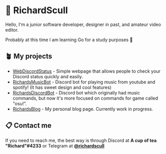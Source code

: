 # 🌿 RichardScull
Hello, I'm a junior software developer, designer in past, and amateur video editor.


Probably at this time I am learning Go for a study purposes 🧾

## 🪴 My projects

- [WebDiscordStatus](https://github.com/richardscull/WebDiscordStatus) - Simple webpage that allows people to check your Discord status quickly and easily. 
- [RichardsMusicBot](https://github.com/richardscull/RichardsMusicBot) - Discord bot for playing music from youtube and spotify! (It has sweet design and cool features) 
- [RichardsDiscordBot](https://github.com/richardscull/RichardsCoffeeShop) - Discord bot which originally had music commands, but now it's more focused on commands for game called "osu!".
- [RichardsBlog](https://github.com/richardscull/RichardsBlog) - My personal blog page. Currently work in progress.




## 📋 Contact me
If you need to reach me, the best way is through Discord at  **A cup of tea "Richard"#4233** or Telegram at [**@richardscull**](https://t.me/richardscull)
